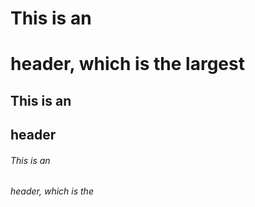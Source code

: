 # This is an <h1> header, which is the largest
## This is an <h2> header
###### This is an <h6> header, which is the  
